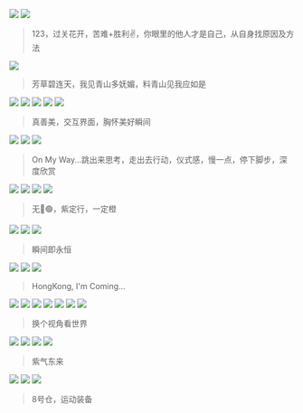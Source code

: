 
![](https://github.com/user-attachments/assets/a5754718-8cb6-4fe1-b936-9a246bb03604)
![](https://github.com/user-attachments/assets/e015f032-e686-42bd-9c28-e3b547dce4a2)
> 123，过关花开，苦难+胜利✌️，你眼里的他人才是自己，从自身找原因及方法

![](https://github.com/user-attachments/assets/32a0e671-718b-4b9e-adba-535fbcf24fb2)
> 芳草碧连天，我见青山多妩媚，料青山见我应如是

![](https://github.com/user-attachments/assets/d8d03ab2-b8ee-4fce-86b0-06ec2e58a20e)
![](https://github.com/user-attachments/assets/0858147d-a284-467d-8a9c-6da4144e5fd4)
![](https://github.com/user-attachments/assets/ee1e62ef-917c-4d44-94cf-ff477e1bd42c)
![](https://github.com/user-attachments/assets/090821e9-6295-48ad-a1b1-d265e2371b57)
![](https://github.com/user-attachments/assets/61bf8c5d-5c41-42d9-8fa6-5c67614cc84b)
> 真善美，交互界面，胸怀美好瞬间

![](https://github.com/user-attachments/assets/c975add6-1232-43c1-9fb5-e9a13af138f9)
![](https://github.com/user-attachments/assets/1a8978ae-74bf-41fc-a395-1fc3425bea25)
![](https://github.com/user-attachments/assets/657d6519-0992-4a7c-937c-e51d2f22b769)
> On My Way...跳出来思考，走出去行动，仪式感，慢一点，停下脚步，深度欣赏

![](https://github.com/user-attachments/assets/ffda0ccf-e30b-48f9-8c26-719c799f12d8)
![](https://github.com/user-attachments/assets/32bec7f9-ce70-44f2-9352-38ef65fb253f)
![](https://github.com/user-attachments/assets/66e17c1d-3e2c-4cce-8de2-39cfe29d86b6)
![](https://github.com/user-attachments/assets/3713a035-4f0e-4763-a9cf-28bac95d1fe3)
> 无🍌🟢，紫定行，一定橙

![](https://github.com/user-attachments/assets/e4c4b212-1512-48fa-ac18-5d169ef4bc5d)
![](https://github.com/user-attachments/assets/af163768-1cd1-4044-860d-403c69aca4d5)
![](https://github.com/user-attachments/assets/5ad7dba9-1651-43c0-8f11-dfdd716ad589)
> 瞬间即永恒

![](https://github.com/user-attachments/assets/32da908f-4953-4617-afdb-8f58cea0f3bd)
![](https://github.com/user-attachments/assets/365d2b27-ac17-4d9c-8311-f0b83f17b0af)
![](https://github.com/user-attachments/assets/c6ee1656-d767-4dd0-ac1c-fcd6345196a4)
> HongKong, I'm Coming...

![](https://github.com/user-attachments/assets/ef6bae50-1c2f-4754-a679-6bfae79981aa)
![](https://github.com/user-attachments/assets/74966e23-3d83-4bfa-ae05-9937e9f45019)
![](https://github.com/user-attachments/assets/2878ba30-3191-49de-bd54-40f676aa6f69)
![](https://github.com/user-attachments/assets/4c828c1f-97cf-4998-8c5a-8d9580e70d8f)
![](https://github.com/user-attachments/assets/cec6c7c0-9bd4-4b11-8aa3-b4e1ea7da742)
![](https://github.com/user-attachments/assets/255f00fe-29f4-4dc1-86c9-bf25448ab612)
![](https://github.com/user-attachments/assets/77c55580-5e1b-4bae-b289-f42b90424de8)
> 换个视角看世界

![](https://github.com/user-attachments/assets/757848dc-8e26-4545-9523-8ed776b31807)
![](https://github.com/user-attachments/assets/ef57efc0-bec4-4f7e-9009-d1332dfa8f42)
![](https://github.com/user-attachments/assets/d98b405d-84e3-4bb5-a700-6ea9ee2f1d99)
![](https://github.com/user-attachments/assets/8f3397f5-753c-44cf-a2ab-cead276d7e2d)
> 紫气东来

![](https://github.com/user-attachments/assets/479f7899-b58d-43f9-b263-e18adf3854ad)
![](https://github.com/user-attachments/assets/81a98298-649c-46ba-a34f-0bc6ba18a285)
![](https://github.com/user-attachments/assets/2e5154dc-7bd3-4f9a-adcd-c9dd9594b6a5)
> 8号仓，运动装备

